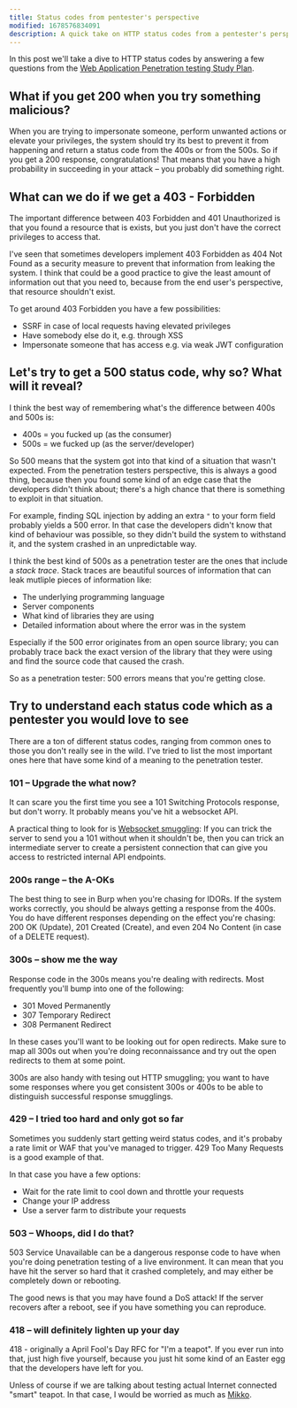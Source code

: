 ```yaml
---
title: Status codes from pentester's perspective
modified: 1678576834091
description: A quick take on HTTP status codes from a pentester's perspective. Answers are highly sublective.
---
```



In this post we'll take a dive to HTTP status codes by answering a few questions
from the [Web Application Penetration testing Study Plan][study-plan].

[study-plan]: https://github.com/jassics/security-study-plan/blob/main/web-pentest-study-plan.md#basics

## What if you get 200 when you try something malicious?

When you are trying to impersonate someone, perform unwanted actions or elevate
your privileges, the system should try its best to prevent it from happening and
return a status code from the 400s or from the 500s. So if you get a 200
response, congratulations! That means that you have a high probability in
succeeding in your attack – you probably did something right.

## What can we do if we get a 403 - Forbidden

The important difference between 403 Forbidden and 401 Unauthorized is that you
found a resource that is exists, but you just don't have the correct privileges
to access that.

I've seen that sometimes developers implement 403 Forbidden as 404 Not Found as
a security measure to prevent that information from leaking the system. I think
that could be a good practice to give the least amount of information out that
you need to, because from the end user's perspective, that resource shouldn't
exist.

To get around 403 Forbidden you have a few possibilities:

* SSRF in case of local requests having elevated privileges
* Have somebody else do it, e.g. through XSS
* Impersonate someone that has access e.g. via weak JWT configuration

## Let's try to get a 500 status code, why so? What will it reveal?

I think the best way of remembering what's the difference between 400s and 500s is:

* 400s = you fucked up (as the consumer)
* 500s = we fucked up (as the server/developer)

So 500 means that the system got into that kind of a situation that wasn't
expected. From the penetration testers perspective, this is always a
good thing, because then you found some kind of an edge case that the developers
didn't think about; there's a high chance that there is something to
exploit in that situation.

For example, finding SQL injection by adding an extra `"` to your form field
probably yields a 500 error. In that case the developers didn't know that kind
of behaviour was possible, so they didn't build the system to withstand it, and
the system crashed in an unpredictable way.

I think the best kind of 500s as a penetration tester are the ones that include
a *stack trace*. Stack traces are beautiful sources of information that can leak
mutliple pieces of information like:

* The underlying programming language
* Server components
* What kind of libraries they are using
* Detailed information about where the error was in the system

Especially if the 500 error originates from an open source library; you can
probably trace back the exact version of the library that they were using and
find the source code that caused the crash.

So as a penetration tester: 500 errors means that you're getting close.

## Try to understand each status code which as a pentester you would love to see

There are a ton of different status codes, ranging from common ones to those you
don't really see in the wild. I've tried to list the most important ones here
that have some kind of a meaning to the penetration tester.

### 101 – Upgrade the what now?

It can scare you the first time you see a 101 Switching Protocols response, but
don't worry. It probably means you've hit a websocket API.

A practical thing to look for is [Websocket smuggling][websocket-smuggling]: If
you can trick the server to send you a 101 without when it shouldn't be, then
you can trick an intermediate server to create a persistent connection that can
give you access to restricted internal API endpoints.

[websocket-smuggling]: https://book.hacktricks.xyz/pentesting-web/h2c-smuggling#websocket-smuggling

### 200s range – the A-OKs

The best thing to see in Burp when you're chasing for IDORs. If the system works
correctly, you should be always getting a response from the 400s. You do have
different responses depending on the effect you're chasing: 200 OK (Update), 201
Created (Create), and even 204 No Content (in case of a DELETE request).

### 300s – show me the way

Response code in the 300s means you're dealing with redirects. Most frequently you'll bump into one of the following:

* 301 Moved Permanently
* 307 Temporary Redirect
* 308 Permanent Redirect

In these cases you'll want to be looking out for open redirects. Make sure to
map all 300s out when you're doing reconnaissance and try out the open redirects
to them at some point.

300s are also handy with tesing out HTTP smuggling; you want to have some
responses where you get consistent 300s or 400s to be able to distinguish
successful response smugglings.

### 429 – I tried too hard and only got so far

Sometimes you suddenly start getting weird status codes, and it's probaby a rate
limit or WAF that you've managed to trigger. 429 Too Many Requests is a good
example of that.

In that case you have a few options:

* Wait for the rate limit to cool down and throttle your requests
* Change your IP address
* Use a server farm to distribute your requests

### 503 – Whoops, did I do that?

503 Service Unavailable can be a dangerous response code to have when you're
doing penetration testing of a live environment. It can mean that you have hit
the server so hard that it crashed completely, and may either be completely down
or rebooting.

The good news is that you may have found a DoS attack! If the server recovers
after a reboot, see if you have something you can reproduce.

### 418 – will definitely lighten up your day

418 - originally a April Fool's Day RFC for "I'm a teapot". If you ever run into
that, just high five yourself, because you just hit some kind of an Easter egg
that the developers have left for you.

Unless of course if we are talking about testing actual Internet connected
"smart" teapot. In that case, I would be worried as much as [Mikko](https://blog.f-secure.com/hypponens-law-smart-vulnerable/).